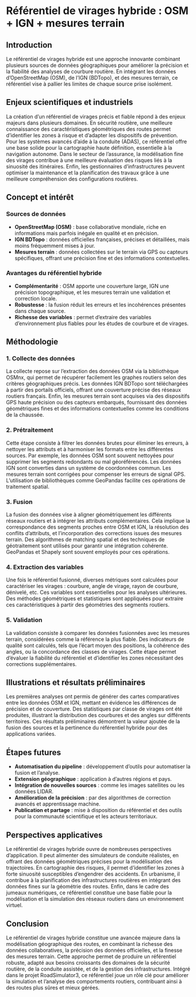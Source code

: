 # Référentiel de virages hybride : OSM + IGN + mesures terrain

## Introduction

Le référentiel de virages hybride est une approche innovante combinant plusieurs sources de données géographiques pour améliorer la précision et la fiabilité des analyses de courbure routière. En intégrant les données d’OpenStreetMap (OSM), de l’IGN (BDTopo), et des mesures terrain, ce référentiel vise à pallier les limites de chaque source prise isolément.

## Enjeux scientifiques et industriels

La création d’un référentiel de virages précis et fiable répond à des enjeux majeurs dans plusieurs domaines. En sécurité routière, une meilleure connaissance des caractéristiques géométriques des routes permet d’identifier les zones à risque et d’adapter les dispositifs de prévention. Pour les systèmes avancés d’aide à la conduite (ADAS), ce référentiel offre une base solide pour la cartographie haute définition, essentielle à la navigation autonome. Dans le secteur de l’assurance, la modélisation fine des virages contribue à une meilleure évaluation des risques liés à la sinuosité des itinéraires. Enfin, les gestionnaires d’infrastructures peuvent optimiser la maintenance et la planification des travaux grâce à une meilleure compréhension des configurations routières.

## Concept et intérêt

### Sources de données

- **OpenStreetMap (OSM)** : base collaborative mondiale, riche en informations mais parfois inégale en qualité et en précision.
- **IGN BDTopo** : données officielles françaises, précises et détaillées, mais moins fréquemment mises à jour.
- **Mesures terrain** : données collectées sur le terrain via GPS ou capteurs spécifiques, offrant une précision fine et des informations contextuelles.

### Avantages du référentiel hybride

- **Complémentarité** : OSM apporte une couverture large, IGN une précision topographique, et les mesures terrain une validation et correction locale.
- **Robustesse** : la fusion réduit les erreurs et les incohérences présentes dans chaque source.
- **Richesse des variables** : permet d’extraire des variables d’environnement plus fiables pour les études de courbure et de virages.

## Méthodologie

### 1. Collecte des données

La collecte repose sur l’extraction des données OSM via la bibliothèque OSMnx, qui permet de récupérer facilement les graphes routiers selon des critères géographiques précis. Les données IGN BDTopo sont téléchargées à partir des portails officiels, offrant une couverture précise des réseaux routiers français. Enfin, les mesures terrain sont acquises via des dispositifs GPS haute précision ou des capteurs embarqués, fournissant des données géométriques fines et des informations contextuelles comme les conditions de la chaussée.

### 2. Prétraitement

Cette étape consiste à filtrer les données brutes pour éliminer les erreurs, à nettoyer les attributs et à harmoniser les formats entre les différentes sources. Par exemple, les données OSM sont souvent nettoyées pour supprimer les segments redondants ou mal géoréférencés. Les données IGN sont converties dans un système de coordonnées commun. Les mesures terrain sont corrigées pour compenser les erreurs de signal GPS. L’utilisation de bibliothèques comme GeoPandas facilite ces opérations de traitement spatial.

### 3. Fusion

La fusion des données vise à aligner géométriquement les différents réseaux routiers et à intégrer les attributs complémentaires. Cela implique la correspondance des segments proches entre OSM et IGN, la résolution des conflits d’attributs, et l’incorporation des corrections issues des mesures terrain. Des algorithmes de matching spatial et des techniques de géotraitement sont utilisés pour garantir une intégration cohérente. GeoPandas et Shapely sont souvent employés pour ces opérations.

### 4. Extraction des variables

Une fois le référentiel fusionné, diverses métriques sont calculées pour caractériser les virages : courbure, angle de virage, rayon de courbure, dénivelé, etc. Ces variables sont essentielles pour les analyses ultérieures. Des méthodes géométriques et statistiques sont appliquées pour extraire ces caractéristiques à partir des géométries des segments routiers.

### 5. Validation

La validation consiste à comparer les données fusionnées avec les mesures terrain, considérées comme la référence la plus fiable. Des indicateurs de qualité sont calculés, tels que l’écart moyen des positions, la cohérence des angles, ou la concordance des classes de virages. Cette étape permet d’évaluer la fiabilité du référentiel et d’identifier les zones nécessitant des corrections supplémentaires.

## Illustrations et résultats préliminaires

Les premières analyses ont permis de générer des cartes comparatives entre les données OSM et IGN, mettant en évidence les différences de précision et de couverture. Des statistiques par classe de virages ont été produites, illustrant la distribution des courbures et des angles sur différents territoires. Ces résultats préliminaires démontrent la valeur ajoutée de la fusion des sources et la pertinence du référentiel hybride pour des applications variées.

## Étapes futures

- **Automatisation du pipeline** : développement d’outils pour automatiser la fusion et l’analyse.
- **Extension géographique** : application à d’autres régions et pays.
- **Intégration de nouvelles sources** : comme les images satellites ou les données LIDAR.
- **Amélioration de la précision** : par des algorithmes de correction avancés et apprentissage machine.
- **Publication et partage** : mise à disposition du référentiel et des outils pour la communauté scientifique et les acteurs territoriaux.

## Perspectives applicatives

Le référentiel de virages hybride ouvre de nombreuses perspectives d’application. Il peut alimenter des simulateurs de conduite réalistes, en offrant des données géométriques précises pour la modélisation des trajectoires. En cartographie des risques, il permet d’identifier les zones à forte sinuosité susceptibles d’engendrer des accidents. En urbanisme, il contribue à la planification des infrastructures routières en intégrant des données fines sur la géométrie des routes. Enfin, dans le cadre des jumeaux numériques, ce référentiel constitue une base fiable pour la modélisation et la simulation des réseaux routiers dans un environnement virtuel.

## Conclusion

Le référentiel de virages hybride constitue une avancée majeure dans la modélisation géographique des routes, en combinant la richesse des données collaboratives, la précision des données officielles, et la finesse des mesures terrain. Cette approche permet de produire un référentiel robuste, adapté aux besoins croissants des domaines de la sécurité routière, de la conduite assistée, et de la gestion des infrastructures. Intégré dans le projet RoadSimulator3, ce référentiel joue un rôle clé pour améliorer la simulation et l’analyse des comportements routiers, contribuant ainsi à des routes plus sûres et mieux gérées.
